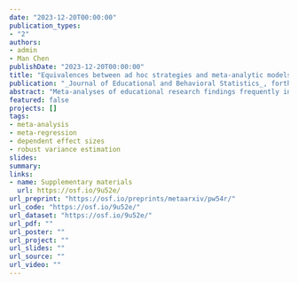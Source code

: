 ```yaml
---
date: "2023-12-20T00:00:00"
publication_types:
- "2"
authors:
- admin
- Man Chen
publishDate: "2023-12-20T00:00:00"
title: "Equivalences between ad hoc strategies and meta-analytic models for dependent effect sizes"
publication: "_Journal of Educational and Behavioral Statistics_, forthcoming"
abstract: "Meta-analyses of educational research findings frequently involve statistically dependent effect size estimates. Meta-analysts have often addressed dependence issues using ad hoc approaches that involve modifying the data to conform to the assumptions of models for independent effect size estimates, such as aggregating estimates to obtain one summary estimate per study, conducting separate analyses of distinct subgroups of estimates, or combinations thereof. We demonstrate that these ad hoc approaches correspond exactly to certain multivariate models for dependent effect sizes. Specifically, we describe classes of multivariate random effects models that have likelihoods equivalent to those of models for effect sizes that have been averaged by study, classified into subgroups, or both. The equivalence also applies to robust variance estimation methods."
featured: false
projects: []
tags: 
- meta-analysis
- meta-regression
- dependent effect sizes
- robust variance estimation
slides: 
summary: 
links:
- name: Supplementary materials
  url: https://osf.io/9u52e/
url_preprint: "https://osf.io/preprints/metaarxiv/pw54r/"
url_code: "https://osf.io/9u52e/"
url_dataset: "https://osf.io/9u52e/"
url_pdf: ""
url_poster: ""
url_project: ""
url_slides: ""
url_source: ""
url_video: ""
---
```

